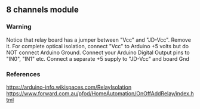 ## 8 channels module

### Warning

Notice that relay board has a jumper between "Vcc" and "JD-Vcc". Remove it. For complete optical isolation, connect "Vcc" to Arduino +5 volts but do NOT connect Arduino Ground. Connect your Arduino Digital Output pins to "IN0", "IN1" etc. Connect a separate +5 supply to "JD-Vcc" and board Gnd

### References

https://arduino-info.wikispaces.com/RelayIsolation
https://www.forward.com.au/pfod/HomeAutomation/OnOffAddRelay/index.html
